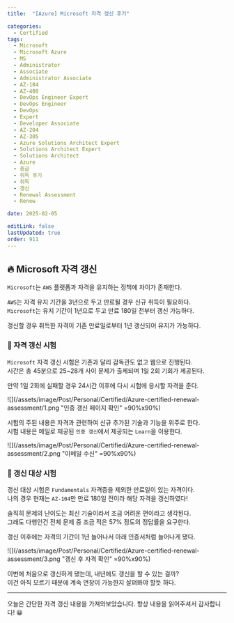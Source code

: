 ```yaml
---
title:  "[Azure] Microsoft 자격 갱신 후기"

categories:
  - Certified
tags:
  - Microsoft
  - Microsoft Azure
  - MS
  - Administrator
  - Associate
  - Administrator Associate
  - AZ-104
  - AZ-400
  - DevOps Engineer Expert
  - DevOps Engineer
  - DevOps
  - Expert
  - Developer Associate
  - AZ-204
  - AZ-305
  - Azure Solutions Architect Expert
  - Solutions Architect Expert
  - Solutions Architect
  - Azure
  - 중급
  - 취득 후기
  - 취득
  - 갱신
  - Renewal Assessment
  - Renew

date: 2025-02-05

editLink: false
lastUpdated: true
order: 911
---
```


## 🔥 Microsoft 자격 갱신
`Microsoft`는 `AWS` 플랫폼과 자격을 유지하는 정책에 차이가 존재한다.  

`AWS`는 자격 유지 기간을 3년으로 두고 만료될 경우 신규 취득이 필요하다.  
`Microsoft`는 유지 기간이 1년으로 두고 만료 180일 전부터 갱신 가능하다.

갱신할 경우 취득한 자격이 기존 만료일로부터 1년 갱신되어 유지가 가능하다.  

### 📖 자격 갱신 시험
`Microsoft` 자격 갱신 시험은 기존과 달리 감독관도 없고 웹으로 진행된다.  
시간은 총 45분으로 25~28개 사이 문제가 출제되며 1일 2회 기회가 제공된다.

만약 1일 2회에 실패할 경우 24시간 이후에 다시 시험에 응시할 자격을 준다.

![](/assets/image/Post/Personal/Certified/Azure-certified-renewal-assessment/1.png "인증 갱신 페이지 확인" =90%x90%)

시험의 주된 내용은 자격과 관련하여 신규 추가된 기술과 기능을 위주로 한다.  
시험 내용은 메일로 제공된 `인증 갱신`에서 제공되는 `Learn`을 이용한다.

![](/assets/image/Post/Personal/Certified/Azure-certified-renewal-assessment/2.png "이메일 수신" =90%x90%)

### 🔖 갱신 대상 시험
갱신 대상 시험은 `Fundamentals` 자격증을 제외한 만료일이 있는 자격이다.  
나의 경우 현재는 `AZ-104`만 만료 180일 전이라 해당 자격을 갱신하였다!

솔직히 문제의 난이도는 최신 기술이라서 조금 어려운 편이라고 생각된다.  
그래도 다행인건 전체 문제 중 조금 적은 57% 정도의 정답률을 요구한다.

갱신 이후에는 자격의 기간이 1년 늘어나서 아래 인증서처럼 늘어나게 됐다.  

![](/assets/image/Post/Personal/Certified/Azure-certified-renewal-assessment/3.png "갱신 후 자격 확인" =90%x90%)

이번에 처음으로 갱신하게 됐는데, 내년에도 갱신을 할 수 있는 걸까?  
이건 아직 모르기 때문에 계속 연장이 가능한지 살펴봐야 할듯 하다.

- - -

오늘은 간단한 자격 갱신 내용을 가져와보았습니다.
항상 내용을 읽어주셔서 감사합니다! 😀
